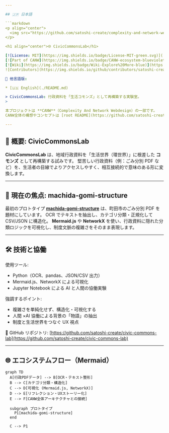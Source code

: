 ```yaml
---

## 🇯🇵 日本語

```markdown
<p align="center">
  <img src="https://github.com/satoshi-create/complexity-and-network-webdesign/blob/main/docs/branding-mvp-launch/images/logos/logo_cultural-emergent.png" alt="CANWロゴ" width="100"/>
</p>

<h1 align="center">🌐 CivicCommonsLab</h1>

[![License: MIT](https://img.shields.io/badge/License-MIT-green.svg)](./LICENSE)
[![Part of CANW](https://img.shields.io/badge/CANW-ecosystem-blueviolet)](https://github.com/satoshi-create/complexity-and-network-webdesign)
[![Wiki](https://img.shields.io/badge/Wiki-Explore%20More-blue)](https://github.com/satoshi-create/complexity-and-network-webdesign/wiki)
![Contributors](https://img.shields.io/github/contributors/satoshi-create/complexity-and-network-webdesign?color=brightgreen)

📘 他言語版:

* [🇺🇸 English](./README.md)

> CivicCommonsLab: 行政資料を「生活コモンズ」として再構築する実験室。
>

本プロジェクトは **CANW**（Complexity And Network Webdesign）の一部です。
CANW全体の構想やコンセプトは [root README](https://github.com/satoshi-create/complexity-and-network-webdesign) を参照してください。

---
```


## 🔄 概要: CivicCommonsLab

**CivicCommonsLab** は、地域行政資料を「生活世界（環世界）」に根差した **コモンズ** として再構築する試みです。
堅苦しい行政資料（例：ごみ分別 PDF など）を、生活者の目線でよりアクセスしやすく、相互接続的で意味のある形に変換します。

---

## 🧪 現在の焦点: machida-gomi-structure

最初のプロトタイプ [**machida-gomi-structure**](./machida-gomi-structure) は、町田市のごみ分別 PDF を題材にしています。
OCR でテキストを抽出し、カテゴリ分類・正規化して CSV/JSON に構造化。
**Mermaid.js** や **NetworkX** を使い、行政資料に隠れた分類ロジックを可視化し、制度文脈の複雑さをそのまま表現します。

---

## 🛠 技術と協働

使用ツール:

- Python（OCR、pandas、JSON/CSV 出力）
- Mermaid.js、NetworkX による可視化
- Jupyter Notebook による AI と人間の協働実験

強調するポイント:

- 複雑さを単純化せず、構造化・可視化する
- 人間 ×AI 協働による背景の「物語」の抽出
- 制度と生活世界をつなぐ UX 視点

📎 GitHub リポジトリ:
[https://github.com/satoshi-create/civic-commons-lab](https://github.com/satoshi-create/civic-commons-lab)

---

## 🌐 エコシステムフロー（Mermaid）

```mermaid
graph TD
  A[行政PDFデータ] --> B[OCR・テキスト整形]
  B --> C[カテゴリ分類・構造化]
  C --> D[可視化 (Mermaid.js, NetworkX)]
  D --> E[リフレクション・UXストーリー化]
  E --> F[CANW全体アーキテクチャとの接続]

  subgraph プロトタイプ
    P1[machida-gomi-structure]
  end

  C --> P1
```
